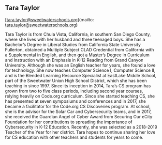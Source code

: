 ## Tara Taylor

[tara.taylor@sweetwaterschools.org](mailto: tara.taylor@sweetwaterschools.org)

Tara Taylor is from Chula Vista, California, in southern San Diego County, where she lives with her husband and three teenaged boys. She has a Bachelor’s Degree in Liberal Studies from California State University Fullerton, obtained a Multiple Subject CLAD Credential from California with a Supplemental in English, and then got a Master’s Degree in Curriculum and Instruction with an Emphasis in K-12 Reading from Grand Canyon University. Although she was an English teacher for years, she found a love for technology. She now teaches Computer Science I, Computer Science II, and is the Blended Learning Resource Specialist at EastLake Middle School, part of the Sweetwater Union High School District, which she has been teaching in since 1997.  Since its inception in 2014, Tara’s CS program has grown from two to five class periods, including second year courses, relying heavily on Code.org curriculum. Since she started teaching CS, she has presented at seven symposiums and conferences and in 2017, she became a facilitator for the Code.org CS Discoveries program. At school, she is the advisor for the Solar Car and Cybersecurity teams, and in 2017, she received the Guardian Angel of Cyber Award from Securing Our eCity Foundation for her contributions to spreading the importance of Cybersecurity in K-12 Education. Recently, she was selected as a 2018-2019 Teacher of the Year for her district. Tara hopes to continue sharing her love for CS education with other teachers and students for years to come.
